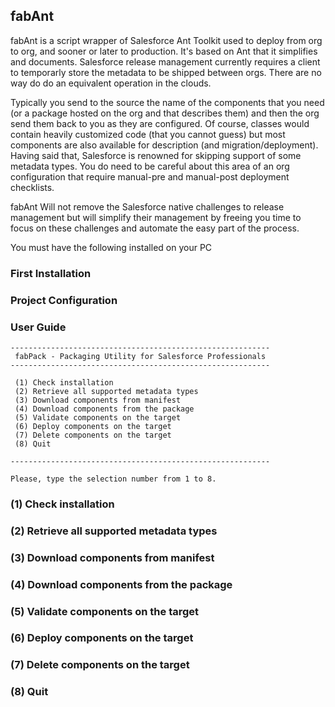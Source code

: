 ## fabAnt

fabAnt is a script wrapper of Salesforce Ant Toolkit used to deploy from org to org, and sooner or later to production.
It's based on Ant that it simplifies and documents. Salesforce release management currently requires a client to temporarly store the metadata to be shipped between orgs. There are no way do do an equivalent operation in the clouds.

Typically you send to the source the name of the components that you need (or a package hosted on the org and that describes them) and then the org send them back to you as they are configured. Of course, classes would contain heavily customized code (that you cannot guess) but most components are also available for description (and migration/deployment). Having said that, Salesforce is renowned for skipping support of some metadata types. You do need to be careful about this area of an org configuration that require manual-pre and manual-post deployment checklists.

fabAnt Will not remove the Salesforce native challenges to release management but will simplify their management by freeing you time to focus on these challenges and automate the easy part of the process.

You must have the following installed on your PC 
### First Installation

### Project Configuration

### User Guide

```batch
----------------------------------------------------------
 fabPack - Packaging Utility for Salesforce Professionals
----------------------------------------------------------

 (1) Check installation
 (2) Retrieve all supported metadata types
 (3) Download components from manifest
 (4) Download components from the package
 (5) Validate components on the target
 (6) Deploy components on the target
 (7) Delete components on the target
 (8) Quit

----------------------------------------------------------

Please, type the selection number from 1 to 8.
```

### (1) Check installation

### (2) Retrieve all supported metadata types

### (3) Download components from manifest

### (4) Download components from the package

### (5) Validate components on the target

### (6) Deploy components on the target

### (7) Delete components on the target

### (8) Quit

